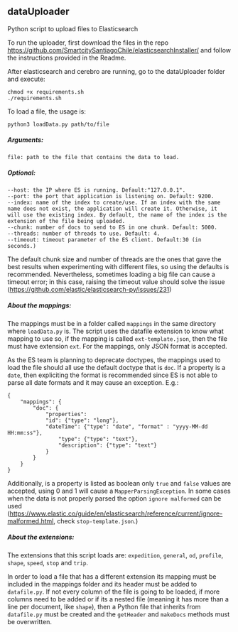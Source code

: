 ## dataUploader
Python script to upload files to Elasticsearch

To run the uploader, first download the files in the repo https://github.com/SmartcitySantiagoChile/elasticsearchInstaller/ and follow the instructions provided in the Readme.

After elasticsearch and cerebro are running, go to the dataUploader folder and execute:

    chmod +x requirements.sh
    ./requirements.sh
    
To load a file, the usage is:

    python3 loadData.py path/to/file

##### Arguments:

    file: path to the file that contains the data to load.
    
##### Optional:

    --host: the IP where ES is running. Default:"127.0.0.1".
    --port: the port that application is listening on. Default: 9200.
    --index: name of the index to create/use. If an index with the same name does not exist, the application will create it. Otherwise, it will use the existing index. By default, the name of the index is the extension of the file being uploaded.
    --chunk: number of docs to send to ES in one chunk. Default: 5000.
    --threads: number of threads to use. Default: 4.
    --timeout: timeout parameter of the ES client. Default:30 (in seconds.)

The default chunk size and number of threads are the ones that gave the best results when experimenting with different files, so using the defaults is recommended. Nevertheless, sometimes loading a big file can cause a timeout error; in this case, raising the timeout value should solve the issue (https://github.com/elastic/elasticsearch-py/issues/231)


##### About the mappings:
	
The mappings must be in a folder called ```mappings``` in the same directory where ```loadData.py``` is. The script uses the datafile extension to know what mapping to use so, if the mapping is called ```ext-template.json```, then the file must have extension ```ext```. For the mappings, only JSON format is accepted.

As the ES team is planning to deprecate doctypes, the mappings used to load the file should all use the default doctype that is ```doc```. If a property is a ```date```, then expliciting the format is recommended since ES is not able to parse all date formats and it may cause an exception. E.g.: 

    {
        "mappings": {
            "doc": {
                "properties":
		        "id": {"type": "long"},
		        "dateTime": {"type": "date", "format" : "yyyy-MM-dd HH:mm:ss"},
	                "type": {"type": "text"},
                    "description": {"type": "text"}
                }
            }
        }
    }

Additionally, is a property is listed as boolean only ```true``` and ```false``` values are accepted, using 0 and 1 will cause a ```MapperParsingException```. In some cases when the data is not properly parsed the option ```ignore malformed``` can be used (https://www.elastic.co/guide/en/elasticsearch/reference/current/ignore-malformed.html, check ```stop-template.json```.) 

##### About the extensions:

The extensions that this script loads are: ```expedition```, ```general```, ```od```, ```profile```, ```shape```, ```speed```, ```stop``` and ```trip```.

In order to load a file that has a different extension its mapping must be included in the mappings folder and its header must be added to ```datafile.py```. If not every column of the file is going to be loaded, if more columns need to be added or if its a nested file (meaning it has more than a line per document, like ```shape```), then a Python file that inherits from ```datafile.py``` must be created and the ```getHeader``` and ```makeDocs``` methods must be overwritten.
  
